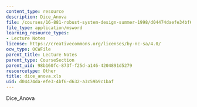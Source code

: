 ```yaml
---
content_type: resource
description: Dice_Anova
file: /courses/16-881-robust-system-design-summer-1998/d04474daefe34bf6d632a3c59b9c1baf_dice_anova.xls
file_type: application/msword
learning_resource_types:
- Lecture Notes
license: https://creativecommons.org/licenses/by-nc-sa/4.0/
ocw_type: OCWFile
parent_title: Lecture Notes
parent_type: CourseSection
parent_uid: 98b160fc-873f-f25d-a146-4204891d5279
resourcetype: Other
title: dice_anova.xls
uid: d04474da-efe3-4bf6-d632-a3c59b9c1baf
---
```

Dice_Anova